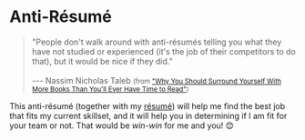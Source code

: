 <div class="resume-section-content col-md-10" markdown="1">

<h1 class="mb-4">
    Anti<span class="text-primary">-Résumé</span>
</h1>
<!-- 
<div class="float-right">
  <a href="/images/Jboy2017-Anti-Resume-Original.jpg">
    <img src="/images/Jboy2017-Anti-Resume-Small.jpg" title="Jboy Anti Resume Image" alt="Jboy Anti Resume Image" height="300" style="box-shadow: 1px 1px 5px rgba(0,0,0,0.5); margin: 1rem;" />
  </a>
</div>
 -->

> "People don't walk around with anti-résumés telling you what they have not studied or experienced (it's the job of their competitors to do that), but it would be nice if they did."
<br /><br />
> --- Nassim Nicholas Taleb <small>(from ["Why You Should Surround Yourself With More Books Than You'll Ever Have Time to Read"](https://www.inc.com/jessica-stillman/why-you-should-stop-feeling-bad-about-all-those-books-you-buy-dont-read.html?cid=sf01002&sr_share=facebook))</small>


<!-- 
You think having an anti-résumé will put me at a disadvantage? ...
-->

This anti-résumé (together with my [résumé](/resume)) will help me find the best job that fits my current skillset, and it will help you in determining if I am fit for your team or not. That would be _win-win_ for me and you! :blush:

</div>
